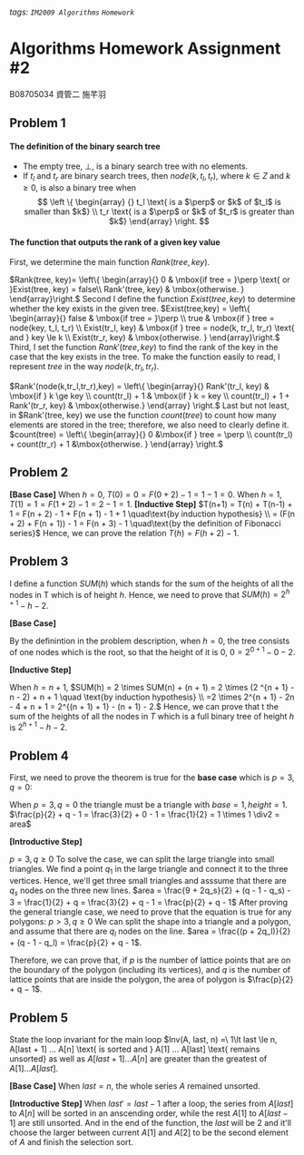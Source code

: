 ###### tags: `IM2009 Algorithms` `Homework`
# Algorithms Homework Assignment #2
B08705034 資管二 施芊羽
## Problem 1
#### The definition of the binary search tree
* The empty tree, $\perp$, is a binary search tree with no elements.
* If $t_l$ and $t_r$ are binary search trees, then $node(k, t_l, t_r)$, where $k \in Z$ and $k \ge 0$, is also a binary tree when $$ \left \{ \begin{array} {} t_l \text{ is a $\perp$ or $k$ of $t_l$ is smaller than $k$} \\ t_r \text{ is a $\perp$ or $k$ of $t_r$ is greater than $k$} \end{array} \right. $$

 #### The function that outputs the rank of a given key value
First, we determine the main function $Rank(tree, key)$.

$Rank(tree, key)= \left\{ \begin{array}{} 0 & \mbox{if tree = }\perp \text{ or }Exist(tree, key) = false\\ Rank'(tree, key) & \mbox{otherwise. }
\end{array}\right.$
Second I define the function $Exist(tree, key)$ to determine whether the key exists in the given tree. 
$Exist(tree,key) = \left\{ \begin{array}{} false & \mbox{if tree = }\perp \\
true & \mbox{if } tree = node(key, t_l, t_r) \\
Exist(tr_l, key) & \mbox{if } tree = node(k, tr_l, tr_r) \text{ and } key \le k \\
Exist(tr_r, key) & \mbox{otherwise. }
\end{array}\right.$
Third, I set the function $Rank'(tree, key)$ to find the rank of the key in the case that the key exists in the tree. To make the function easily to read, I represent $tree$ in the way $node(k,tr_l,tr_r)$.

$Rank'(node(k,tr_l,tr_r),key) = \left\{ \begin{array}{}  Rank'(tr_l, key) & \mbox{if } k \ge key \\
count(tr_l) + 1 & \mbox{if } k = key \\ count(tr_l) + 1 + Rank'(tr_r, key) & \mbox{otherwise.}  \end{array} \right.$
Last but not least, in $Rank'(tree, key) we use the function $count(tree)$ to count how many elements are stored in the tree; therefore, we also need to clearly define it.
$count(tree) = \left\{ \begin{array}{}  0 &\mbox{if } tree = \perp \\ count(tr_l) + count(tr_r) + 1 &\mbox{otherwise. }  \end{array} \right.$






## Problem 2
**[Base Case]**
When $h = 0$, $T(0) = 0 = F(0 + 2) - 1 = 1 - 1 = 0$.
When $h = 1$, $T(1) = 1 = F(1 + 2) - 1 = 2 - 1 = 1$.
**[Inductive Step]**
$T(n+1) = T(n) + T(n-1) + 1 = F(n + 2) - 1 + F(n + 1) - 1 + 1 \quad\text{by induction hypothesis} \\ = (F(n + 2) + F(n + 1)) - 1 = F(n + 3) - 1 \quad\text{by the definition of Fibonacci series}$
Hence, we can prove the relation $T(h) = F(h + 2) - 1$.


## Problem 3
I define a function $SUM(h)$ which stands for the sum of the heights of all the nodes in T which is of height $h$. Hence, we need to prove that $SUM(h) = 2^{h + 1} - h - 2$. 

**[Base Case]**

By the definintion in the problem description, when $h = 0$, the tree consists of one nodes which is the root, so that the height of it is $0$, $0 = 2^{0 + 1} - 0 - 2.$

**[Inductive Step]**

When $h = n + 1$, $SUM(h) = 2 \times SUM(n) + (n + 1) = 2 \times (2 ^{n + 1} - n - 2) + n + 1 \quad \text{by induction hypothesis} \\ =2 \times 2^{n + 1} - 2n - 4 + n + 1 = 2^{(n + 1) + 1} - (n + 1) - 2.$ 
Hence, we can prove that t the sum of the heights of all the nodes in $T$ which is a full binary tree of height $h$ is $2^{h + 1} − h − 2$.


## Problem 4
First, we need to prove the theorem is true for the 
**base case** which is $p = 3$, $q = 0$:

When $p = 3, q = 0$ the triangle must be a triangle with $base = 1, height = 1$. 
$\frac{p}{2} + q - 1 = \frac{3}{2} + 0 - 1 = \frac{1}{2} = 1 \times 1 \div2 = area$

**[Introductive Step]**

$p = 3, q \ge 0$
To solve the case, we can split the large triangle into small triangles. We find a point $q_1$ in the large triangle and connect it to the three vertices. Hence, we'll get three small triangles and asssume that there are $q_s$ nodes on the three new lines. 
$area = \frac{9 + 2q_s}{2} + (q - 1 - q_s) - 3 = \frac{1}{2} + q = \frac{3}{2} + q - 1 = \frac{p}{2} + q - 1$
After proving the general triangle case, we need to prove that the equation is true for any polygons: 
$p \gt 3, q \ge 0$
We can split the shape into a triangle and a polygon, and assume that there are $q_l$ nodes on the line. 
$area = \frac{(p + 2q_l)}{2} + (q - 1 - q_l) = \frac{p}{2} + q - 1$.

Therefore, we can prove that, if $p$ is the number of lattice points that are on the boundary of the polygon (including its vertices), and $q$ is the number of lattice points that are inside the polygon, the area of polygon is $\frac{p}{2} + q − 1$.


## Problem 5
State the loop invariant for the main loop $Inv(A, last, n) =\\ 1\lt last \le n, A[last + 1] ... A[n] \text{ is sorted and } A[1] ... A[last] \text{ remains unsorted} as well as $A[last + 1] ... A[n]$ are greater than the greatest of $A[1]...A[last].$

**[Base Case]**
When $last = n$, the whole series $A$ remained unsorted. 

**[Introductive Step]**
When $last' = last - 1$ after a loop, the series from $A[last]$ to $A[n]$ will be sorted in an anscending order, while the rest $A[1]$ to $A[last - 1]$ are still unsorted. 
And in the end of the function, the $last$ will be $2$ and it'll choose the larger between current $A[1]$ and $A[2]$ to be the second element of $A$ and finish the selection sort.  


